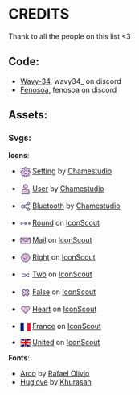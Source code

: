 # CREDITS
Thank to all the people on this list <3
## Code:
- [Wavy-34](https://github.com/Wavy-34), wavy34_ on discord
- [Fenosoa](https://github.com/hugo-andriamaromanana), fenosoa on discord

## Assets:

### Svgs:
__Icons__:
- <img src="./Assets/svgs/credits/setting.svg" alt="Setting icon" width="20" style="vertical-align:middle;"/> <a href="https://iconscout.com/icons/setting" class="text-underline font-size-sm" target="_blank">Setting</a> by <a href="https://iconscout.com/contributors/chamedesign" class="text-underline font-size-sm">Chamestudio</a>
- <img src="./Assets/svgs/credits/user.svg" alt="User icon" width="20" style="vertical-align:middle;"/> <a href="https://iconscout.com/icons/user" class="text-underline font-size-sm" target="_blank">User</a> by <a href="https://iconscout.com/contributors/chamedesign" class="text-underline font-size-sm" target="_blank">Chamestudio</a>
- <img src="./Assets/svgs/credits/share.svg" alt="Share icon" width="20" style="vertical-align:middle;"/> <a href="https://iconscout.com/icons/bluetooth" class="text-underline font-size-sm" target="_blank">Bluetooth</a> by <a href="https://iconscout.com/contributors/chamedesign" class="text-underline font-size-sm" target="_blank">Chamestudio</a>
- <img src="./Assets/svgs/credits/triple_dot.svg" alt="Triple dot icon" width="20" style="vertical-align:middle;"/> <a href="https://iconscout.com/icons/round" class="text-underline font-size-sm" target="_blank">Round</a> on <a href="https://iconscout.com" class="text-underline font-size-sm">IconScout</a>
- <img src="./Assets/svgs/credits/mail.svg" alt="Mail icon" width="20" style="vertical-align:middle;"/> <a href="https://iconscout.com/icons/mail" class="text-underline font-size-sm" target="_blank">Mail</a> on <a href="https://iconscout.com" class="text-underline font-size-sm">IconScout</a>
- <img src="./Assets/svgs/credits/checkmark.svg" alt="Checkmark icon" width="20" style="vertical-align:middle;"/> <a href="https://iconscout.com/icons/right" class="text-underline font-size-sm" target="_blank">Right</a> on <a href="https://iconscout.com" class="text-underline font-size-sm">IconScout</a>
- <img src="./Assets/svgs/credits/switch.svg" alt="Switch icon" width="20" style="vertical-align:middle;"/> <a href="https://iconscout.com/icons/two" class="text-underline font-size-sm" target="_blank">Two</a> on <a href="https://iconscout.com" class="text-underline font-size-sm">IconScout</a>
- <img src="./Assets/svgs/credits/cross.svg" alt="Cross icon" width="20" style="vertical-align:middle;"/> <a href="https://iconscout.com/icons/false" class="text-underline font-size-sm" target="_blank">False</a> on <a href="https://iconscout.com" class="text-underline font-size-sm">IconScout</a>
- <img src="./Assets/svgs/credits/heart.svg" alt="Heart icon" width="20" style="vertical-align:middle;"/> <a href="https://iconscout.com/icons/heart" class="text-underline font-size-sm" target="_blank">Heart</a> on <a href="https://iconscout.com" class="text-underline font-size-sm">IconScout</a>

- <img src="./Assets/svgs/credits/france.svg" alt="France flag icon" width="20" style="vertical-align:middle;"/> <a href="https://iconscout.com/icons/france" class="text-underline font-size-sm" target="_blank">France</a> on <a href="https://iconscout.com" class="text-underline font-size-sm">IconScout</a>
- <img src="./Assets/svgs/credits/united.svg" alt="United Kingdom flag icon" width="20" style="vertical-align:middle;"/> <a href="https://iconscout.com/icons/united" class="text-underline font-size-sm" target="_blank">United</a> on <a href="https://iconscout.com" class="text-underline font-size-sm">IconScout</a>

__Fonts__:

- <a href="https://www.dafont.com/arco.font">Arco</a> by <a href="https://www.dafont.com/rafael-olivo.d7756">Rafael Olivio</a>
- <a href="https://www.dafont.com/huglove.font">Huglove</a> by <a href="https://www.dafont.com/khurasan.d5849">Khurasan</a>
